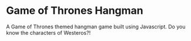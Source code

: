# Game of Thrones Hangman

 A Game of Thrones themed hangman game built using Javascript. Do you know the characters of Westeros?!